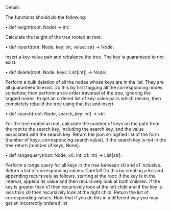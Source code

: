 Details

The functions should do the following:

• def height(root: Node) -> int:

Calculate the height of the tree rooted at root.

• def insert(root: Node, key: int, value: str) -> Node:

Insert a key-value pair and rebalance the tree. The key is guaranteed to not exist.

• def delete(root: Node, keys: List[int]) -> Node:

Perform a bulk deletion of all the nodes whose keys are in the list. They are all guaranteed to
exist. Do this by first tagging all the corresponding nodes somehow, then perform an in-order
traversal of the tree, ignoring the tagged nodes, to get an ordered list of key-value pairs which
remain, then completely rebuild the tree using that list and insert.

• def search(root: Node, search_key: int) -> str:

For the tree rooted at root, calculate the number of keys on the path from the root to the
search key, including the search key, and the value associated with the search key. Return the
json stringified list of the form [number of keys, corresponding search value]. If the
search key is not in the tree return [number of keys, None].

• def rangequery(root: Node, x0: int, x1: int) -> List[str]:

Perform a range query for all keys in the tree between x0 and x1 inclusive. Return a list of
corresponding values. Careful! Do this by creating a list and appending recursively as follows,
starting at the root: If the key is in the interval, append its value and then recursively look at
both children. If the key is greater than x1 then recursively look at the left child and if the
key is less than x0 then recursively look at the right child. Return the list of corresponding
values. Note that if you do this in a different way you may get an incorrectly ordered list
